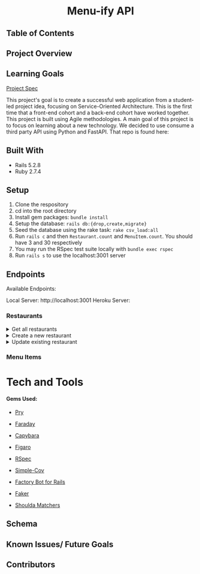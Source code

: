<div align="center">
  <h1>Menu-ify API</h1>
</div>

## Table of Contents 

## Project Overview 

## Learning Goals 
[Project Spec](https://mod4.turing.edu/projects/capstone/)

This project's goal is to create a successful web application from a student-led project idea, focusing on Service-Oriented Architecture. This is the first time that a front-end cohort and a back-end cohort have worked together. This project is built using Agile methodologies. A main goal of this project is to focus on learning about a new technology. We decided to use consume a third party API using Python and FastAPI. That repo is found here: 


## Built With 
- Rails 5.2.8
- Ruby 2.7.4

## Setup 

1. Clone the respository 
2. cd into the root directory
3. Install gem packages: `bundle install`
4. Setup the database: `rails db:{drop,create,migrate}`
5. Seed the database using the rake task: `rake csv_load:all`
6. Run `rails c` and then `Restaurant.count` and `MenuItem.count`. You should have 3 and 30 respectively 
7. You may run the RSpec test suite locally with `bundle exec rspec`
8. Run `rails s` to use the localhost:3001 server 


## Endpoints 
Available Endpoints: 

Local Server: http://localhost:3001
Heroku Server:

### Restaurants 
<details close>
<summary>Get all restaurants</summary>
<br>

Request: <br>
```
GET /api/v1/restaurants
```
Example:

JSON Response Example: 
```json 
{
    "data": [
        {
            "id": "100",
            "type": "restaurant",
            "attributes": {
                "name": "Pho Kyah",
                "description": "Experimental Asian fusion gastropub",
                "logo": "https://upload.wikimedia.org/wikipedia/commons/thumb/1/16/Ph%E1%BB%9F_v%E1%BB%8Bt_quay.jpg/640px-Ph%E1%BB%9F_v%E1%BB%8Bt_quay.jpg"
            }
        },
        {
            "id": "200",
            "type": "restaurant",
            "attributes": {
                "name": "Tim's Tiki Bar",
                "description": "All the aloha you can eat",
                "logo": "https://publicdomainvectors.org/photos/SteveLambert_Tiki_Bar.png"
            }
        },
        {...}
    ]
}
```
</details>

<details close>
<summary>Create a new restaurant</summary>
<br>

Request: <br>
```
POST /api/v1/restaurants
```
Example:

JSON Response Example: 
```json 

```
</details>

<details close>
<summary>Update existing restaurant</summary>
<br>

Request: <br>
```
PATCH /api/v1/restaurants/:restaurant_id
```
Example:

JSON Response Example: 
```json 

```
</details>

### Menu Items 



# Tech and Tools
#### Gems Used:
  - [Pry](https://github.com/pry/pry-rails)
  - [Faraday](https://lostisland.github.io/faraday/)
  - [Capybara](https://github.com/teamcapybara/capybara)
  - [Figaro](https://github.com/laserlemon/figaro)

  - [RSpec](https://github.com/rspec/rspec-metagem)
  - [Simple-Cov](https://github.com/simplecov-ruby/simplecov)
  - [Factory Bot for Rails](https://github.com/thoughtbot/factory_bot_rails)
  - [Faker](https://github.com/faker-ruby/faker)
  - [Shoulda Matchers](https://github.com/thoughtbot/shoulda-matchers)
## Schema 

## Known Issues/ Future Goals 

## Contributors 






